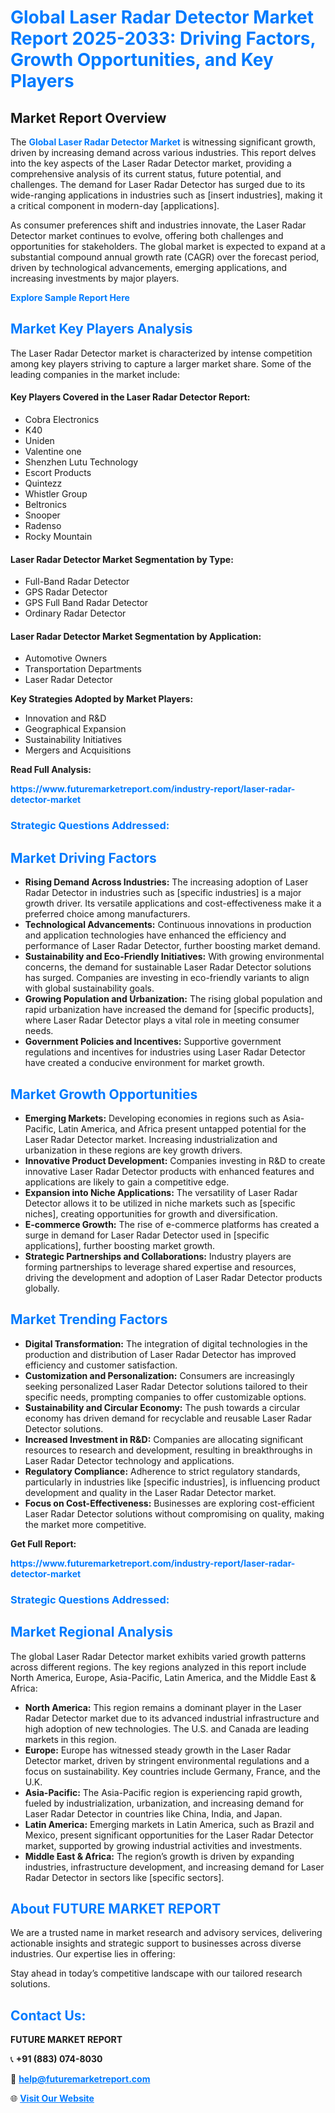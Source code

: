 <h1 style="color: #007BFF;">Global Laser Radar Detector Market Report 2025-2033: Driving Factors, Growth Opportunities, and Key Players</h1>

<section id="overview">
<h2>Market Report Overview</h2>
<p>The <a href="https://www.futuremarketreport.com/industry-report/laser-radar-detector-market" style="color: #007BFF; text-decoration: none;"><strong>Global Laser Radar Detector Market</strong></a> is witnessing significant growth, driven by increasing demand across various industries. This report delves into the key aspects of the Laser Radar Detector market, providing a comprehensive analysis of its current status, future potential, and challenges. The demand for Laser Radar Detector has surged due to its wide-ranging applications in industries such as [insert industries], making it a critical component in modern-day [applications].</p>
<p>As consumer preferences shift and industries innovate, the Laser Radar Detector market continues to evolve, offering both challenges and opportunities for stakeholders. The global market is expected to expand at a substantial compound annual growth rate (CAGR) over the forecast period, driven by technological advancements, emerging applications, and increasing investments by major players.</p>
</section>

<section id="overview">
<p><a href="https://www.futuremarketreport.com/request-sample/reportId=124741" style="color: #007BFF; text-decoration: none;"><strong>Explore Sample Report Here</strong></a></p>
</section>

<section id="key-players">
<h2 style="color: #007BFF;">Market Key Players Analysis</h2>
<p>The Laser Radar Detector market is characterized by intense competition among key players striving to capture a larger market share. Some of the leading companies in the market include:</p>
<h4>Key Players Covered in the Laser Radar Detector Report:</h4>
<ul><li>Cobra Electronics</li><li>K40</li><li>Uniden</li><li>Valentine one</li><li>Shenzhen Lutu Technology</li><li>Escort Products</li><li>Quintezz</li><li>Whistler Group</li><li>Beltronics</li><li>Snooper</li><li>Radenso</li><li>Rocky Mountain</li></ul>
<h4>Laser Radar Detector Market Segmentation by Type:</h4>
<ul><li>Full-Band Radar Detector</li><li>GPS Radar Detector</li><li>GPS Full Band Radar Detector</li><li>Ordinary Radar Detector</li></ul>

<h4>Laser Radar Detector Market Segmentation by Application:</h4>
<ul><li>Automotive Owners</li><li>Transportation Departments</li><li>Laser Radar Detector</li></ul>
<p><strong>Key Strategies Adopted by Market Players:</strong></p>
<ul>
<li>Innovation and R&D</li>
<li>Geographical Expansion</li>
<li>Sustainability Initiatives</li>
<li>Mergers and Acquisitions</li>
</ul>
</section>

<section>
<p><strong>Read Full Analysis: </strong></p><a href="https://www.futuremarketreport.com/industry-report/laser-radar-detector-market" style="color: #007BFF; text-decoration: none;"><strong>https://www.futuremarketreport.com/industry-report/laser-radar-detector-market</strong></a>
<h3 style="color: #007BFF;">Strategic Questions Addressed:</h3>
</section>

<section id="driving-factors">
<h2 style="color: #007BFF;">Market Driving Factors</h2>
<ul>
<li><strong>Rising Demand Across Industries:</strong> The increasing adoption of Laser Radar Detector in industries such as [specific industries] is a major growth driver. Its versatile applications and cost-effectiveness make it a preferred choice among manufacturers.</li>
<li><strong>Technological Advancements:</strong> Continuous innovations in production and application technologies have enhanced the efficiency and performance of Laser Radar Detector, further boosting market demand.</li>
<li><strong>Sustainability and Eco-Friendly Initiatives:</strong> With growing environmental concerns, the demand for sustainable Laser Radar Detector solutions has surged. Companies are investing in eco-friendly variants to align with global sustainability goals.</li>
<li><strong>Growing Population and Urbanization:</strong> The rising global population and rapid urbanization have increased the demand for [specific products], where Laser Radar Detector plays a vital role in meeting consumer needs.</li>
<li><strong>Government Policies and Incentives:</strong> Supportive government regulations and incentives for industries using Laser Radar Detector have created a conducive environment for market growth.</li>
</ul>
</section>

<section id="growth-opportunities">
<h2 style="color: #007BFF;">Market Growth Opportunities</h2>
<ul>
<li><strong>Emerging Markets:</strong> Developing economies in regions such as Asia-Pacific, Latin America, and Africa present untapped potential for the Laser Radar Detector market. Increasing industrialization and urbanization in these regions are key growth drivers.</li>
<li><strong>Innovative Product Development:</strong> Companies investing in R&D to create innovative Laser Radar Detector products with enhanced features and applications are likely to gain a competitive edge.</li>
<li><strong>Expansion into Niche Applications:</strong> The versatility of Laser Radar Detector allows it to be utilized in niche markets such as [specific niches], creating opportunities for growth and diversification.</li>
<li><strong>E-commerce Growth:</strong> The rise of e-commerce platforms has created a surge in demand for Laser Radar Detector used in [specific applications], further boosting market growth.</li>
<li><strong>Strategic Partnerships and Collaborations:</strong> Industry players are forming partnerships to leverage shared expertise and resources, driving the development and adoption of Laser Radar Detector products globally.</li>
</ul>
</section>

<section id="trending-factors">
<h2 style="color: #007BFF;">Market Trending Factors</h2>
<ul>
<li><strong>Digital Transformation:</strong> The integration of digital technologies in the production and distribution of Laser Radar Detector has improved efficiency and customer satisfaction.</li>
<li><strong>Customization and Personalization:</strong> Consumers are increasingly seeking personalized Laser Radar Detector solutions tailored to their specific needs, prompting companies to offer customizable options.</li>
<li><strong>Sustainability and Circular Economy:</strong> The push towards a circular economy has driven demand for recyclable and reusable Laser Radar Detector solutions.</li>
<li><strong>Increased Investment in R&D:</strong> Companies are allocating significant resources to research and development, resulting in breakthroughs in Laser Radar Detector technology and applications.</li>
<li><strong>Regulatory Compliance:</strong> Adherence to strict regulatory standards, particularly in industries like [specific industries], is influencing product development and quality in the Laser Radar Detector market.</li>
<li><strong>Focus on Cost-Effectiveness:</strong> Businesses are exploring cost-efficient Laser Radar Detector solutions without compromising on quality, making the market more competitive.</li>
</ul>
</section>

<section>
<p><strong>Get Full Report: </strong></p><a href="https://www.futuremarketreport.com/industry-report/laser-radar-detector-market" style="color: #007BFF; text-decoration: none;"><strong>https://www.futuremarketreport.com/industry-report/laser-radar-detector-market</strong></a>
<h3 style="color: #007BFF;">Strategic Questions Addressed:</h3>
</section>


<section id="regional-analysis">
<h2 style="color: #007BFF;">Market Regional Analysis</h2>
<p>The global Laser Radar Detector market exhibits varied growth patterns across different regions. The key regions analyzed in this report include North America, Europe, Asia-Pacific, Latin America, and the Middle East & Africa:</p>
<ul>
<li><strong>North America:</strong> This region remains a dominant player in the Laser Radar Detector market due to its advanced industrial infrastructure and high adoption of new technologies. The U.S. and Canada are leading markets in this region.</li>
<li><strong>Europe:</strong> Europe has witnessed steady growth in the Laser Radar Detector market, driven by stringent environmental regulations and a focus on sustainability. Key countries include Germany, France, and the U.K.</li>
<li><strong>Asia-Pacific:</strong> The Asia-Pacific region is experiencing rapid growth, fueled by industrialization, urbanization, and increasing demand for Laser Radar Detector in countries like China, India, and Japan.</li>
<li><strong>Latin America:</strong> Emerging markets in Latin America, such as Brazil and Mexico, present significant opportunities for the Laser Radar Detector market, supported by growing industrial activities and investments.</li>
<li><strong>Middle East & Africa:</strong> The region’s growth is driven by expanding industries, infrastructure development, and increasing demand for Laser Radar Detector in sectors like [specific sectors].</li>
</ul>
</section>

<footer>
<h2 style="color: #007BFF;">About FUTURE MARKET REPORT</h2>
<p>We are a trusted name in market research and advisory services, delivering actionable insights and strategic support to businesses across diverse industries. Our expertise lies in offering:</p>

<p>Stay ahead in today’s competitive landscape with our tailored research solutions.</p>

<h2 style="color: #007BFF;">Contact Us:</h2>
<p><strong>FUTURE MARKET REPORT</strong></p>
<p>📞 <strong>+91 (883) 074-8030</strong></p>
<p>📧 <strong><a href="mailto:help@futuremarketreport.com" style="color: #007BFF;">help@futuremarketreport.com</a></strong></p>
<p>🌐 <strong><a href="https://www.futuremarketreport.com/" style="color: #007BFF;">Visit Our Website</a></strong></p>
</footer>